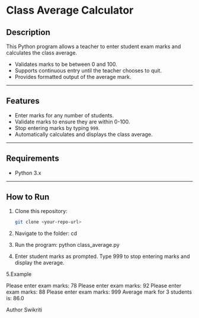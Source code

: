 # Class Average Calculator

## Description
This Python program allows a teacher to enter student exam marks and calculates the class average.  
- Validates marks to be between 0 and 100.  
- Supports continuous entry until the teacher chooses to quit.  
- Provides formatted output of the average mark.

---

## Features
- Enter marks for any number of students.
- Validate marks to ensure they are within 0-100.
- Stop entering marks by typing `999`.
- Automatically calculates and displays the class average.

---

## Requirements
- Python 3.x

---

## How to Run
1. Clone this repository:  
   ```bash
   git clone <your-repo-url>

2. Navigate to the folder:
   cd <your-repo-folder>
3. Run the program:
    python class_average.py

4. Enter student marks as prompted.
    Type 999 to stop entering marks and display the average.

   
5.Example

  Please enter exam marks: 78
  Please enter exam marks: 92
  Please enter exam marks: 88
  Please enter exam marks: 999
  Average mark for 3 students is: 86.0

Author
Swikriti
